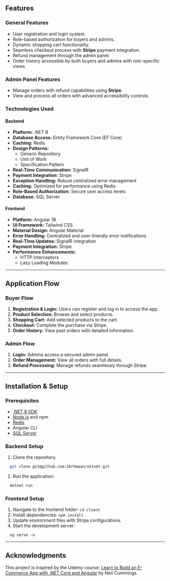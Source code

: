 
## Features

### General Features
- User registration and login system.
- Role-based authorization for buyers and admins.
- Dynamic shopping cart functionality.
- Seamless checkout process with **Stripe** payment integration.
- Refund management through the admin panel.
- Order history accessible by both buyers and admins with role-specific views.

### Admin Panel Features
- Manage orders with refund capabilities using **Stripe**.
- View and process all orders with advanced accessibility controls.

### Technologies Used

#### Backend
- **Platform:** .NET 8
- **Database Access:** Entity Framework Core (EF Core)
- **Caching:** Redis
- **Design Patterns:**
  - Generic Repository
  - Unit of Work
  - Specification Pattern
- **Real-Time Communication:** SignalR
- **Payment Integration:** Stripe
- **Exception Handling:** Robust centralized error management
- **Caching:** Optimized for performance using Redis
- **Role-Based Authorization:** Secure user access levels
- **Database:** SQL Server

#### Frontend
- **Platform:** Angular 18
- **UI Framework:** Tailwind CSS
- **Material Design:** Angular Material
- **Error Handling:** Centralized and user-friendly error notifications
- **Real-Time Updates:** SignalR integration
- **Payment Integration:** Stripe
- **Performance Enhancements:**
  - HTTP Interceptors
  - Lazy Loading Modules

---

## Application Flow

### Buyer Flow
1. **Registration & Login:** Users can register and log in to access the app.
2. **Product Selection:** Browse and select products.
3. **Shopping Cart:** Add selected products to the cart.
4. **Checkout:** Complete the purchase via Stripe.
5. **Order History:** View past orders with detailed information.

### Admin Flow
1. **Login:** Admins access a secured admin panel.
2. **Order Management:** View all orders with full details.
3. **Refund Processing:** Manage refunds seamlessly through Stripe.

---

## Installation & Setup

### Prerequisites
- [.NET 8 SDK](https://dotnet.microsoft.com/download)
- [Node.js](https://nodejs.org/) and npm
- [Redis](https://redis.io/download)
- Angular CLI
- [SQL Server](https://www.microsoft.com/sql-server)

### Backend Setup
1. Clone the repository.
  ```bash
    git clone git@github.com:3brhmaan/skinet.git
  ```
2. Run the application:
  ```bash
    dotnet run
  ```

### Frontend Setup
1. Navigate to the frontend folder: `cd client`
2. Install dependencies: `npm install`
3. Update environment files with Stripe configurations.
4. Start the development server:
  ```
    ng serve -o
  ```

---

## Acknowledgments
This project is inspired by the Udemy course: [Learn to Build an E-Commerce App with .NET Core and Angular](https://www.udemy.com/course/learn-to-build-an-e-commerce-app-with-net-core-and-angular/?couponCode=BFCPSALE24) by Neil Cummings.
